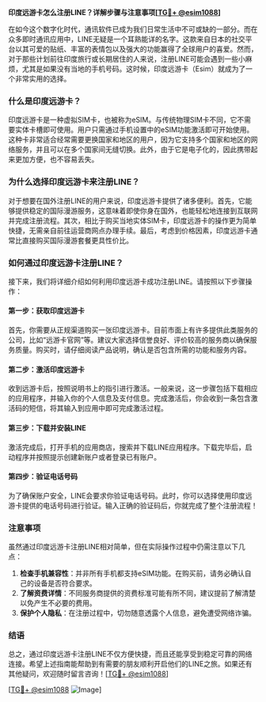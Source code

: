 **印度远游卡怎么注册LINE？详解步骤与注意事项[[TG💪+ @esim1088](https://t.me/s/esim1088)]**

在如今这个数字化时代，通讯软件已成为我们日常生活中不可或缺的一部分。而在众多即时通讯应用中，LINE无疑是一个耳熟能详的名字。这款来自日本的社交平台以其可爱的贴纸、丰富的表情包以及强大的功能赢得了全球用户的喜爱。然而，对于那些计划前往印度旅行或长期居住的人来说，注册LINE可能会遇到一些小麻烦，尤其是如果没有当地的手机号码。这时候，印度远游卡（Esim）就成为了一个非常实用的选择。

### 什么是印度远游卡？

印度远游卡是一种虚拟SIM卡，也被称为eSIM。与传统物理SIM卡不同，它不需要实体卡槽即可使用。用户只需通过手机设置中的eSIM功能激活即可开始使用。这种卡非常适合经常需要更换国家和地区的用户，因为它支持多个国家和地区的网络服务，并且可以在多个国家间无缝切换。此外，由于它是电子化的，因此携带起来更加方便，也不容易丢失。

### 为什么选择印度远游卡来注册LINE？

对于想要在国外注册LINE的用户来说，印度远游卡提供了诸多便利。首先，它能够提供稳定的国际漫游服务，这意味着即使你身在国外，也能轻松地连接到互联网并完成注册流程。其次，相比于购买当地实体SIM卡，印度远游卡的操作更为简单快捷，无需亲自前往运营商网点办理手续。最后，考虑到价格因素，印度远游卡通常比直接购买国际漫游套餐更具性价比。

### 如何通过印度远游卡注册LINE？

接下来，我们将详细介绍如何利用印度远游卡成功注册LINE。请按照以下步骤操作：

#### 第一步：获取印度远游卡

首先，你需要从正规渠道购买一张印度远游卡。目前市面上有许多提供此类服务的公司，比如“远游卡官网”等。建议大家选择信誉良好、评价较高的服务商以确保服务质量。购买时，请仔细阅读产品说明，确认是否包含所需的功能和服务内容。

#### 第二步：激活印度远游卡

收到远游卡后，按照说明书上的指引进行激活。一般来说，这一步骤包括下载相应的应用程序，并输入你的个人信息及支付信息。完成激活后，你会收到一条包含激活码的短信，将其输入到应用中即可完成激活过程。

#### 第三步：下载并安装LINE

激活完成后，打开手机的应用商店，搜索并下载LINE应用程序。下载完毕后，启动程序并按照提示创建新账户或者登录已有账户。

#### 第四步：验证电话号码

为了确保账户安全，LINE会要求你验证电话号码。此时，你可以选择使用印度远游卡提供的电话号码进行验证。输入正确的验证码后，你就完成了整个注册流程！

### 注意事项

虽然通过印度远游卡注册LINE相对简单，但在实际操作过程中仍需注意以下几点：

1. **检查手机兼容性**：并非所有手机都支持eSIM功能。在购买前，请务必确认自己的设备是否符合要求。
2. **了解资费详情**：不同服务商提供的资费标准可能有所不同，建议提前了解清楚以免产生不必要的费用。
3. **保护个人隐私**：在注册过程中，切勿随意透露个人信息，避免遭受网络诈骗。

### 结语

总之，通过印度远游卡注册LINE不仅方便快捷，而且还能享受到稳定可靠的网络连接。希望上述指南能帮助到有需要的朋友顺利开启他们的LINE之旅。如果还有其他疑问，欢迎随时留言咨询！[[TG💪+ @esim1088](https://t.me/s/esim1088)]

[[TG💪+ @esim1088](https://t.me/s/esim1088) ![Image](https://i.postimg.cc/4NQfJmqS/Snipaste-2025-05-13-00-14-12.png)]
